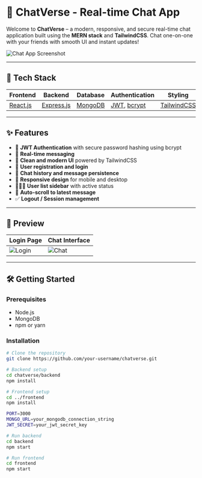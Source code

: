 # 💬 ChatVerse - Real-time Chat App

Welcome to **ChatVerse** – a modern, responsive, and secure real-time chat application built using the **MERN stack** and **TailwindCSS**. Chat one-on-one with your friends with smooth UI and instant updates!

![Chat App Screenshot](https://private-user-images.githubusercontent.com/133925969/462695741-99c7c312-8cd7-440a-8b12-05b985d421c7.png?jwt=eyJhbGciOiJIUzI1NiIsInR5cCI6IkpXVCJ9.eyJpc3MiOiJnaXRodWIuY29tIiwiYXVkIjoicmF3LmdpdGh1YnVzZXJjb250ZW50LmNvbSIsImtleSI6ImtleTUiLCJleHAiOjE3NTE2ODEwNDQsIm5iZiI6MTc1MTY4MDc0NCwicGF0aCI6Ii8xMzM5MjU5NjkvNDYyNjk1NzQxLTk5YzdjMzEyLThjZDctNDQwYS04YjEyLTA1Yjk4NWQ0MjFjNy5wbmc_WC1BbXotQWxnb3JpdGhtPUFXUzQtSE1BQy1TSEEyNTYmWC1BbXotQ3JlZGVudGlhbD1BS0lBVkNPRFlMU0E1M1BRSzRaQSUyRjIwMjUwNzA1JTJGdXMtZWFzdC0xJTJGczMlMkZhd3M0X3JlcXVlc3QmWC1BbXotRGF0ZT0yMDI1MDcwNVQwMTU5MDRaJlgtQW16LUV4cGlyZXM9MzAwJlgtQW16LVNpZ25hdHVyZT0zOTJkYWY0MjFhOTkxODAzNGUyOWJkNGRiOTU5ZjllNGMwYWJhODg0MjUzMWIzNWJkNTRkNzBhZTExZDg5M2I1JlgtQW16LVNpZ25lZEhlYWRlcnM9aG9zdCJ9.l2NG6NktBBieW8YE3Q1VLvOr6-PU9W1wYef3ffhqFgs)

---

## 🚀 Tech Stack

| Frontend | Backend | Database | Authentication | Styling |
|----------|---------|----------|----------------|---------|
| [React.js](https://reactjs.org/) | [Express.js](https://expressjs.com/) | [MongoDB](https://www.mongodb.com/) | [JWT](https://jwt.io/), [bcrypt](https://github.com/kelektiv/node.bcrypt.js) | [TailwindCSS](https://tailwindcss.com/) |

---

## ✨ Features

- 🔐 **JWT Authentication** with secure password hashing using bcrypt
- 💬 **Real-time messaging**
- 🧾 **Clean and modern UI** powered by TailwindCSS
- 🪪 **User registration and login**
- 📜 **Chat history and message persistence**
- 🎯 **Responsive design** for mobile and desktop
- 🧑‍🤝‍🧑 **User list sidebar** with active status
- 🧼 **Auto-scroll to latest message**
- ✅ **Logout / Session management**

---

## 📸 Preview

| Login Page | Chat Interface |
|------------|----------------|
| ![Login](https://chatversse.netlify.app/) | ![Chat](https://your-chat-preview-link.com) |

---

## 🛠️ Getting Started

### Prerequisites

- Node.js
- MongoDB
- npm or yarn

### Installation

```bash
# Clone the repository
git clone https://github.com/your-username/chatverse.git

# Backend setup
cd chatverse/backend
npm install

# Frontend setup
cd ../frontend
npm install

PORT=3000
MONGO_URL=your_mongodb_connection_string
JWT_SECRET=your_jwt_secret_key

# Run backend
cd backend
npm start

# Run frontend
cd frontend
npm start


